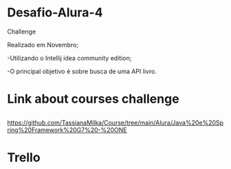 # Desafio-Alura-4
Challenge

Realizado em Novembro;

-Utilizando o Intellij idea community edition;

-O principal objetivo é sobre busca  de uma API livro.


# Link about courses challenge

##  

https://github.com/TassianaMilka/Course/tree/main/Alura/Java%20e%20Spring%20Framework%20G7%20-%20ONE


# Trello


## 
